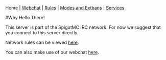 Home | [Webchat](iris/) | [Rules](rules.php) | [Modes and Extbans](modes.php) | [Services](services.php)

#Why Hello There!

This server is part of the SpigotMC IRC network. For now we suggest that you connect to this server directly.

Network rules can be viewed [here](rules.php).

You can also make use of our webchat [here](/iris/).